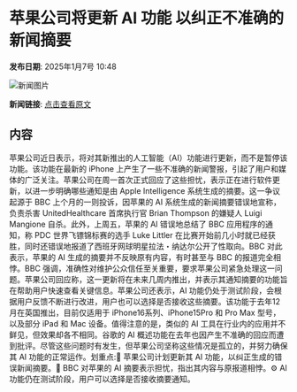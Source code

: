 # ​苹果公司将更新 AI 功能 以纠正不准确的新闻摘要

**发布日期**: 2025年1月7号 10:48

![新闻图片](https://pic.chinaz.com/picmap/201908301054372166_6.jpg)

**新闻链接**: [点击查看原文](https://www.aibase.com/zh/news/14515)

## 内容

苹果公司近日表示，将对其新推出的人工智能（AI）功能进行更新，而不是暂停该功能。该功能在最新的 iPhone 上产生了一些不准确的新闻警报，引起了用户和媒体的广泛关注。苹果公司在周一首次正式回应了这些担忧，表示正在进行软件更新，以进一步明确哪些通知是由 Apple Intelligence 系统生成的摘要。这一争议起源于 BBC 上个月的一则投诉，因苹果的 AI 系统生成的新闻摘要错误地宣称，负责杀害 UnitedHealthcare 首席执行官 Brian Thompson 的嫌疑人 Luigi Mangione 自杀。此外，上周五，苹果的 AI 错误地总结了 BBC 应用程序的通知，称 PDC 世界飞镖锦标赛的选手 Luke Littler 在比赛开始前几小时就已经获胜，同时还错误地报道了西班牙网球明星拉法・纳达尔公开了性取向。BBC 对此表示，苹果的 AI 生成的摘要并不反映原有内容，有时甚至与 BBC 的报道完全相悖。BBC 强调，准确性对维护公众信任至关重要，要求苹果公司紧急处理这一问题。苹果公司回应称，这一更新将在未来几周内推出，并表示其通知摘要的功能旨在帮助用户快速查看关键信息。苹果公司还表示，AI 功能仍处于测试阶段，会根据用户反馈不断进行改进，用户也可以选择是否接收这些摘要。该功能于去年12月在英国推出，目前仅适用于 iPhone16系列、iPhone15Pro 和 Pro Max 型号，以及部分 iPad 和 Mac 设备。值得注意的是，类似的 AI 工具在行业内的应用并不鲜见，但效果却各不相同。谷歌的 AI 概述功能在去年也因产生不准确的回应而遭到批评。尽管这些问题时有发生，但苹果公司坚称这些情况是孤立的，并努力确保其 AI 功能的正常运作。划重点:📱 苹果公司计划更新其 AI 功能，以纠正生成的错误新闻摘要。📰 BBC 对苹果的 AI 摘要表示担忧，指出其内容与原报道相悖。⚙️ AI 功能仍在测试阶段，用户可以选择是否接收摘要通知。
